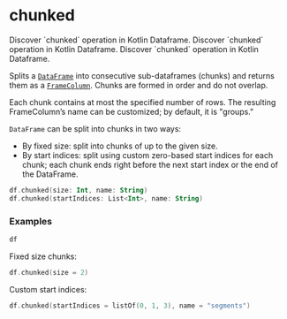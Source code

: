 # chunked


<web-summary>
Discover `chunked` operation in Kotlin Dataframe.
</web-summary>

<card-summary>
Discover `chunked` operation in Kotlin Dataframe.
</card-summary>

<link-summary>
Discover `chunked` operation in Kotlin Dataframe.
</link-summary>

<!---IMPORT org.jetbrains.kotlinx.dataframe.samples.api.utils.ChunkedSamples-->

Splits a [`DataFrame`](DataFrame.md) into consecutive sub-dataframes (chunks) and returns them as a
[`FrameColumn`](DataColumn.md#framecolumn). Chunks are formed in order and do not overlap.

Each chunk contains at most the specified number of rows.
The resulting FrameColumn’s name can be customized; by default, it is "groups."

`DataFrame` can be split into chunks in two ways:
- By fixed size: split into chunks of up to the given size.
- By start indices: split using custom zero-based start indices for each chunk; each chunk ends right before the next start index or the end of the DataFrame.

```kotlin
df.chunked(size: Int, name: String)
df.chunked(startIndices: List<Int>, name: String)
```

### Examples

<!---FUN notebook_test_chunked_1-->

```kotlin
df
```

<!---END-->
<inline-frame src="./resources/notebook_test_chunked_1.html" width="100%" height="500px"></inline-frame>

Fixed size chunks:
<!---FUN notebook_test_chunked_2-->

```kotlin
df.chunked(size = 2)
```

<!---END-->

<inline-frame src="./resources/notebook_test_chunked_2.html" width="100%" height="500px"></inline-frame>

Custom start indices:
<!---FUN notebook_test_chunked_3-->

```kotlin
df.chunked(startIndices = listOf(0, 1, 3), name = "segments")
```

<!---END-->

<inline-frame src="./resources/notebook_test_chunked_3.html" width="100%" height="500px"></inline-frame>
